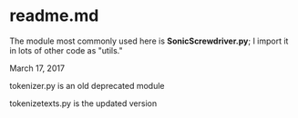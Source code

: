 readme.md
=========

The module most commonly used here is **SonicScrewdriver.py**; I import it in lots of other code as "utils."

March 17, 2017

tokenizer.py is an old deprecated module

tokenizetexts.py is the updated version
